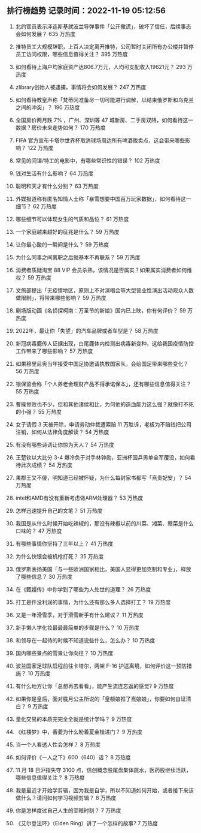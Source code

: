 
## 排行榜趋势 记录时间：2022-11-19 05:12:56
  
  1. 北约官员表示泽连斯基就波兰导弹事件「公开撒谎」，破坏了信任，后续事态会如何发展？ 635 万热度
    
  2. 推特员工大规模辞职，上百人决定离开推特，公司暂时关闭所有办公楼并暂停员工访问权限，哪些信息值得关注？ 395 万热度
    
  3. 如何看待上海户均家庭资产达806.7​万元，人均可支配收入19621元？ 293 万热度
    
  4. zlibrary创始人被逮捕，事情将会如何发展？ 247 万热度
    
  5. 如何看待教皇声称「梵蒂冈准备尽一切可能进行调解，以结束俄罗斯和乌克兰之间的冲突」？ 190 万热度
    
  6. 全国房价两月跌 7% ，广州、深圳等 47 城新房、二手房双降，如何看待这一数据？房价未来走势如何？ 170 万热度
    
  7. FIFA 官方宣布卡塔尔世界杯取消球场周边所有啤酒贩卖点，这会带来哪些影响？ 122 万热度
    
  8. 常见的间谍/特工的电影中，有哪些常识性的错误？ 102 万热度
    
  9. 钱对生活有什么影响？ 64 万热度
    
  10. 聪明和天才有什么分别？ 63 万热度
    
  11. 外媒报道称有匿名知情人士称「暴雪想要中国百万玩家数据」，如何看待这一细节？ 62 万热度
    
  12. 哪些细节可以体现女生的气质和品位？ 61 万热度
    
  13. 一个家庭越来越好的征兆是什么？ 59 万热度
    
  14. 让你最心酸的一瞬间是什么？ 59 万热度
    
  15. 为什么同事之间离职之后就基本不再联系？ 59 万热度
    
  16. 消费者质疑淘宝 88 VIP 会员杀熟，该情况是否属实？如果属实消费者如何维权？ 59 万热度
    
  17. 文旅部提出「无疫情地区，原则上不对演唱会等大型营业性演出活动观众人数做限制」，将带来哪些影响？ 59 万热度
    
  18. 剧场版动画《名侦探柯南：万圣节的新娘》国内已上映，你有何评价？ 59 万热度
    
  19. 2022年，最让你「失望」的汽车品牌或者车型是？ 58 万热度
    
  20. 新冠病毒鹿传人证据出现，白尾鹿体内检测出病毒新变种，这给我国疫情防控工作带来了哪些影响？ 57 万热度
    
  21. 如果穆里尼奥当年接受中国足协邀请执教国家队，会给国足带来哪些变化？ 56 万热度
    
  22. 银保监会称「个人养老金理财产品不得承诺保本」，还有哪些信息值得关注？ 55 万热度
    
  23. 曹操惨败也不少，但和其他诸侯相比，为何他的造血能力这么强？就像打不死的小强？ 55 万热度
    
  24. 女子请假 3 天被开除，申请劳动仲裁遭索赔 11 万胜诉，老板为不赔钱把公司注销，如何从法律角度解读？ 54 万热度
    
  25. 有没有哪些诗词让你惊为天人？ 54 万热度
    
  26. 王楚钦以大比分 3-4 爆冷负于对手林钟勋，亚洲杯国乒男单全军覆没，如何看待此次成绩？ 54 万热度
    
  27. 果郡王又不傻，明知道已经被怀疑，为什么每封家书都写「熹贵妃安」？ 54 万热度
    
  28. intel和AMD有没有重新考虑做ARM处理器？ 53 万热度
    
  29. 怎样迅速提升自己的文笔？ 51 万热度
    
  30. 我国是从什么时候开始吃辣椒的，那没有辣椒以前的川菜、湘菜、赣菜是什么口味的？ 47 万热度
    
  31. 有哪些事情你坚持了三年以上？ 41 万热度
    
  32. 为什么快银会被机枪打死？ 35 万热度
    
  33. 俄罗斯表扬美国「与一些欧洲国家相比，美国人显得更加克制和专业」，释放了哪些信息？ 30 万热度
    
  34. 在《甄嬛传》中你学到了哪些为人处世的道理？ 26 万热度
    
  35. 打工是件没利润的事情，为什么还有那么多人选择打工？ 19 万热度
    
  36. 又是一年滑雪季，对于滑雪新手有什么建议？ 11 万热度
    
  37. 新手懒人学化妆最最最简单的步骤是什么？ 10 万热度
    
  38. 和领导在一起待的时候不知道说些什么，怎么办？ 10 万热度
    
  39. 国内哪些景点的雪景让你向往？ 10 万热度
    
  40. 波兰国家足球队启程前往卡塔尔，两架 F-16 护送离境，如何评价这一预防措施？ 10 万热度
    
  41. 有什么地方让你「总想再去看看」，能产生流连忘返的感觉? 9 万热度
    
  42. 如果你是皇后，面对胧月公主所说的「皇额娘推了熹娘娘」，你要如何自证清白？ 9 万热度
    
  43. 量化交易的本质完完全全就是统计学吗？ 9 万热度
    
  44. 《红楼梦》中，香菱为什么盼着夏金桂进门？ 9 万热度
    
  45. 当一个人看透人性会怎样？ 8 万热度
    
  46. 如何评价《一人之下》600（640）话？ 8 万热度
    
  47. 11 月 18 日沪指失守 3100 点，信创概念股尾盘集体跳水，医药股继续活跃，哪些信息值得关注？ 8 万热度
    
  48. 我是最近才开始学剪辑，因为我是自学，所以不知道如何开始，或者接下来该做什么？请问如何学习视频剪辑？ 8 万热度
    
  49. 你是怎样度过自己人生的至暗时刻？ 7 万热度
    
  50. 《艾尔登法环》（Elden Ring）讲了一个怎样的故事? 7 万热度
    